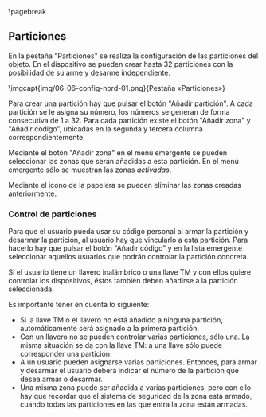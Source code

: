 \pagebreak

## Particiones

En la pestaña "Particiones" se realiza la configuración de las particiones del objeto. 
En el dispositivo se pueden crear hasta 32 particiones con la posibilidad de su arme y desarme independiente.

\imgcapt{img/06-06-config-nord-01.png}{Pestaña «Particiones»}

Para crear una partición hay que pulsar el botón "Añadir partición". A cada partición se le asigna su número, los números se generan de forma consecutiva de 1 a 32. 
Para cada partición existe el botón "Añadir zona" y "Añadir código", ubicadas en la segunda y tercera columna correspondientemente.

Mediante el botón "Añadir zona" en el menú emergente se pueden seleccionar las zonas que serán añadidas a esta partición. En el menú emergente sólo se muestran las zonas *activadas*.

Mediante el icono de la papelera se pueden eliminar las zonas creadas anteriormente. 

### Control de particiones

Para que el usuario pueda usar su código personal al armar la partición y desarmar la partición, al usuario hay que vincularlo a esta partición. Para hacerlo hay que pulsar el botón "Añadir código" y en la lista emergente seleccionar aquellos usuarios que podrán controlar la partición concreta.

Si el usuario tiene un llavero inalámbrico o una llave TM y con ellos quiere controlar los dispositivos, éstos también deben añadirse a la partición seleccionada.

Es importante tener en cuenta lo siguiente:

* Si la llave TM o el llavero no está añadido a ninguna partición, automáticamente será asignado a la primera partición.
* Con un llavero no se pueden controlar varias particiones, sólo una. La misma situación se da con la llave TM: a una llave sólo puede corresponder una partición.
* A un usuario pueden asignarse varias particiones. Entonces, para armar y desarmar el usuario deberá indicar el número de la partición que desea armar o desarmar.
* Una misma zona puede ser añadida a varias particiones, pero con ello hay que recordar que el sistema de seguridad de la zona está armado, cuando todas las particiones en las que entra la zona están armadas.

